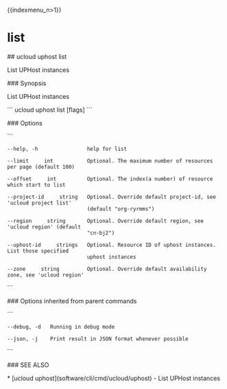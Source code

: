 {{indexmenu_n>1}}

# list

\#\# ucloud uphost list

List UPHost instances

\#\#\# Synopsis

List UPHost instances

\`\`\` ucloud uphost list \[flags\] \`\`\`

\#\#\# Options

\`\`\`

``` 
--help, -h                help for list 
```

``` 
--limit     int           Optional. The maximum number of resources per page (default 100) 
```

``` 
--offset     int          Optional. The index(a number) of resource which start to list 
```

``` 
--project-id     string   Optional. Override default project-id, see 'ucloud project list'
                          (default "org-ryrmms") 
```

``` 
--region     string       Optional. Override default region, see 'ucloud region' (default
                          "cn-bj2") 
```

``` 
--uphost-id     strings   Optional. Resource ID of uphost instances. List those specified
                          uphost instances 
```

``` 
--zone     string         Optional. Override default availability zone, see 'ucloud region' 
```

\`\`\`

\#\#\# Options inherited from parent commands

\`\`\`

``` 
--debug, -d   Running in debug mode 
```

``` 
--json, -j    Print result in JSON format whenever possible 
```

\`\`\`

\#\#\# SEE ALSO

\* \[ucloud uphost\](software/cli/cmd/ucloud/uphost) - List UPHost
instances

